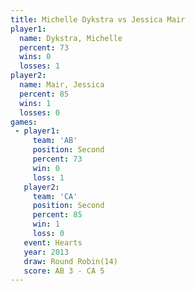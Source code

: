 ```yaml
---
title: Michelle Dykstra vs Jessica Mair
player1:                 
  name: Dykstra, Michelle
  percent: 73            
  wins: 0                
  losses: 1              
player2:                 
  name: Mair, Jessica    
  percent: 85            
  wins: 1                
  losses: 0              
games:
 - player1:          
     team: 'AB'      
     position: Second
     percent: 73     
     win: 0          
     loss: 1         
   player2:          
     team: 'CA'      
     position: Second
     percent: 85     
     win: 1          
     loss: 0         
   event: Hearts        
   year: 2013           
   draw: Round Robin(14)
   score: AB 3 - CA 5   
---
```

